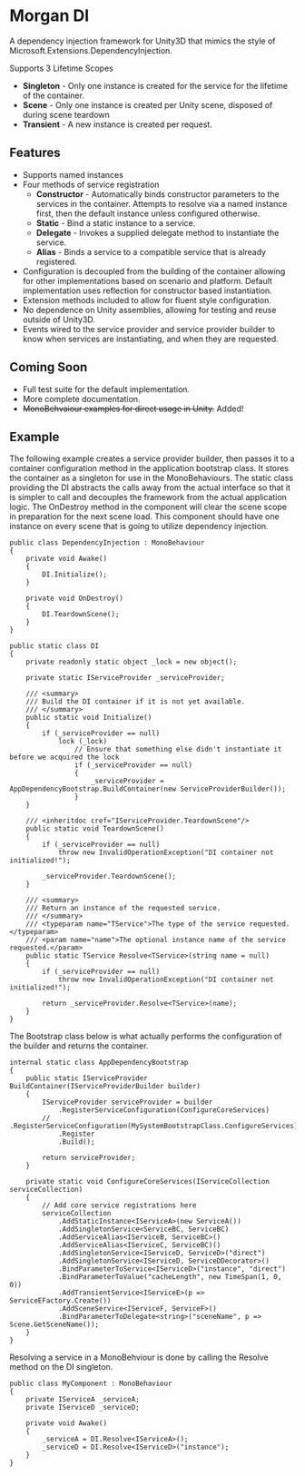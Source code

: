 
# Morgan DI
A dependency injection framework for Unity3D that mimics the style of Microsoft.Extensions.DependencyInjection.

Supports 3 Lifetime Scopes
* **Singleton** - Only one instance is created for the service for the lifetime of the container.
* **Scene** - Only one instance is created per Unity scene, disposed of during scene teardown
* **Transient** - A new instance is created per request.

## Features
* Supports named instances
* Four methods of service registration
	* **Constructor** - Automatically binds constructor parameters to the services in the container. Attempts to resolve via a named instance first, then the default instance unless configured otherwise.
	* **Static** - Bind a static instance to a service.
	* **Delegate** - Invokes a supplied delegate method to instantiate the service.
	*  **Alias** - Binds a service to a compatible service that is already registered.
* Configuration is decoupled from the building of the container allowing for other implementations based on scenario and platform. Default implementation uses reflection for constructor based instantiation.
* Extension methods included to allow for fluent style configuration.
* No dependence on Unity assemblies, allowing for testing and reuse outside of Unity3D.
* Events wired to the service provider and service provider builder to know when services are instantiating, and when they are requested.

## Coming Soon
* Full test suite for the default implementation.
* More complete documentation.
* ~~MonoBehvaiour examples for direct usage in Unity.~~ Added!

## Example 
The following example creates a service provider builder, then passes it to a container configuration method in the application bootstrap class. It stores the container as a singleton for use in the MonoBehaviours. The static class providing the DI abstracts the calls away from the actual interface so that it is simpler to call and decouples the framework from the actual application logic. The OnDestroy method in the component will clear the scene scope in preparation for the next scene load. This component should have one instance on every scene that is going to utilize dependency injection.

	public class DependencyInjection : MonoBehaviour
	{
	    private void Awake()
	    {
	        DI.Initialize();
	    }

	    private void OnDestroy()
	    {
	        DI.TeardownScene();
	    }
	}

	public static class DI
	{
	    private readonly static object _lock = new object();

	    private static IServiceProvider _serviceProvider;

	    /// <summary>
	    /// Build the DI container if it is not yet available.
	    /// </summary>
	    public static void Initialize()
	    {
	        if (_serviceProvider == null)
	            lock (_lock)
	                // Ensure that something else didn't instantiate it before we acquired the lock
	                if (_serviceProvider == null) 
	                {
	                    _serviceProvider = AppDependencyBootstrap.BuildContainer(new ServiceProviderBuilder());
	                }
	    }
		
	    /// <inheritdoc cref="IServiceProvider.TeardownScene"/>
	    public static void TeardownScene()
	    {
	        if (_serviceProvider == null)
	            throw new InvalidOperationException("DI container not initialized!");
	
	        _serviceProvider.TeardownScene();
	    }
		
	    /// <summary>
	    /// Return an instance of the requested service.
	    /// </summary>
	    /// <typeparam name="TService">The type of the service requested.</typeparam>
	    /// <param name="name">The optional instance name of the service requested.</param>
	    public static TService Resolve<TService>(string name = null)
	    {
	        if (_serviceProvider == null)
	            throw new InvalidOperationException("DI container not initialized!");
	
	        return _serviceProvider.Resolve<TService>(name);
	    }
	}

The Bootstrap class below is what actually performs the configuration of the builder and returns the container.

	internal static class AppDependencyBootstrap
	{
	    public static IServiceProvider BuildContainer(IServiceProviderBuilder builder)
	    {
	        IServiceProvider serviceProvider = builder
	            .RegisterServiceConfiguration(ConfigureCoreServices)
	        //  .RegisterServiceConfiguration(MySystemBootstrapClass.ConfigureServices)
	            .Register
	            .Build();
	
	        return serviceProvider;
	    }
	
	    private static void ConfigureCoreServices(IServiceCollection serviceCollection)
	    {
	        // Add core service registrations here
	        serviceCollection
	            .AddStaticInstance<IServiceA>(new ServiceA())
	            .AddSingletonService<ServiceBC, ServiceBC)
	            .AddServiceAlias<IServiceB, ServiceBC>()
	            .AddServiceAlias<IServiceC, ServiceBC)()
	            .AddSingletonService<IServiceD, ServiceD>("direct")
	            .AddSingletonService<IServiceD, ServiceDDecorator>()
	            .BindParameterToService<IServiceD>("instance", "direct")
	            .BindParameterToValue("cacheLength", new TimeSpan(1, 0, 0))
	            .AddTransientService<IServiceE>(p => ServiceEFactory.Create())
	            .AddSceneService<IServiceF, ServiceF>()
	            .BindParameterToDelegate<string>("sceneName", p => Scene.GetSceneName());
	    }
	}


Resolving a service in a MonoBehviour is done by calling the Resolve method on the DI singleton. 

    public class MyComponent : MonoBehaviour
    {
        private IServiceA _serviceA;
        private IServiceD _serviceD;
    
        private void Awake()
        {
            _serviceA = DI.Resolve<IServiceA>();
            _serviceD = DI.Resolve<IServiceD>("instance");
        }
    }
